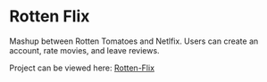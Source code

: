 # Rotten Flix

Mashup between Rotten Tomatoes and Netlfix.
Users can create an account, rate movies, and leave reviews.

Project can be viewed here: [Rotten-Flix](https://rottenflix.netlify.app)
